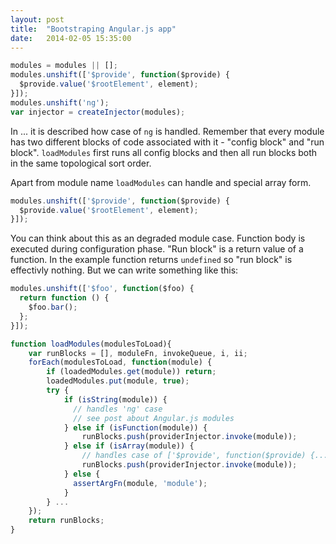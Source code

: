 ```yaml
---
layout: post
title:  "Bootstraping Angular.js app"
date:   2014-02-05 15:35:00
---
```


```javascript
modules = modules || [];
modules.unshift(['$provide', function($provide) {
  $provide.value('$rootElement', element);
}]);
modules.unshift('ng');
var injector = createInjector(modules);
```

In ... it is described how case of `ng` is handled. Remember that every module has two different blocks of code associated with it - "config block" and "run block". `loadModules` first runs all config blocks and then all run blocks both in the same topological sort order.

Apart from module name `loadModules` can handle and special array form.

```javascript
modules.unshift(['$provide', function($provide) {
  $provide.value('$rootElement', element);
}]);
```

You can think about this as an degraded module case. Function body is executed during configuration phase. "Run block" is a return value of a function. In the example function returns `undefined` so "run block" is effectivly nothing. But we can write something like this:

```javascript
modules.unshift(['$foo', function($foo) {
  return function () {
    $foo.bar();
  };
}]);
```


```javascript
function loadModules(modulesToLoad){
    var runBlocks = [], moduleFn, invokeQueue, i, ii;
    forEach(modulesToLoad, function(module) {
        if (loadedModules.get(module)) return;
        loadedModules.put(module, true);
        try {
            if (isString(module)) {
              // handles 'ng' case
              // see post about Angular.js modules
            } else if (isFunction(module)) {
                runBlocks.push(providerInjector.invoke(module));
            } else if (isArray(module)) {
                // handles case of ['$provide', function($provide) {...}]
                runBlocks.push(providerInjector.invoke(module));
            } else {
              assertArgFn(module, 'module');
            }
        } ...
    });
    return runBlocks;
}
```

